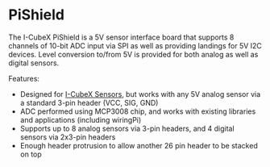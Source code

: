 <!--
---
name: PiShield
class: board
type: adc
formfactor: Custom
manufacturer: Infusion Systems
collected: Other
description: 5V Analog to Digital Converter and 5V I2C level shifter
url: https://infusionsystems.com/pishield/
github: https://github.com/I-CubeX/PythonExamples
schematic: https://infusionsystems.com/pishield/?page_id=137
buy: https://infusionsystems.com/pishield/?page_id=8
image: 'icubex-pishield.png'
pincount: 26
eeprom: no
power:
  '1':
  '2':
ground:
  '6':
  '9':
  '20':
pin:
  '19':
    mode: spi
  '21':
    mode: spi
  '23':
    mode: spi
  '24':
    mode: spi
install:
  'devices':
    - 'spi'

-->
# PiShield

The I-CubeX PiShield is a 5V sensor interface board that supports 8 channels of 10-bit ADC input via SPI as well as providing landings for 5V I2C devices. Level conversion to/from 5V is provided for both analog as well as digital sensors.

Features:

- Designed for [I-CubeX Sensors](http://infusionsystems.com/catalog/index.php/cPath/24), but works with any 5V analog sensor via a standard 3-pin header (VCC, SIG, GND)
- ADC performed using MCP3008 chip, and works with existing libraries and applications (including wiringPi)
- Supports up to 8 analog sensors via 3-pin headers, and 4 digital sensors via 2x3-pin headers
- Enough header protrusion to allow another 26 pin header to be stacked on top
